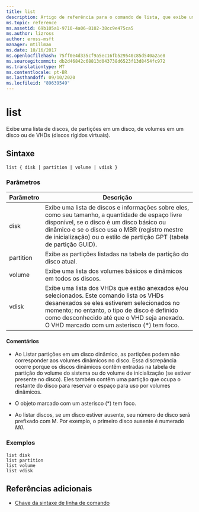 ```yaml
---
title: list
description: Artigo de referência para o comando de lista, que exibe uma lista de discos, de partições em um disco, de volumes em um disco ou de VHDs (discos rígidos virtuais).
ms.topic: reference
ms.assetid: 69b105a1-9710-4a06-8102-38cc9e475ca5
ms.author: lizross
author: eross-msft
manager: mtillman
ms.date: 10/16/2017
ms.openlocfilehash: 75ff0e4d335cf9a5ec16fb529540c85d540a2ae8
ms.sourcegitcommit: db2d46842c68813d043738d6523f13d8454fc972
ms.translationtype: MT
ms.contentlocale: pt-BR
ms.lasthandoff: 09/10/2020
ms.locfileid: "89639549"
---
```

# <a name="list"></a>list

Exibe uma lista de discos, de partições em um disco, de volumes em um disco ou de VHDs (discos rígidos virtuais).

## <a name="syntax"></a>Sintaxe

```
list { disk | partition | volume | vdisk }
```

### <a name="parameters"></a>Parâmetros

| Parâmetro | Descrição |
| --------- | ----------- |
| disk | Exibe uma lista de discos e informações sobre eles, como seu tamanho, a quantidade de espaço livre disponível, se o disco é um disco básico ou dinâmico e se o disco usa o MBR (registro mestre de inicialização) ou o estilo de partição GPT (tabela de partição GUID). |
| partition | Exibe as partições listadas na tabela de partição do disco atual. |
| volume | Exibe uma lista dos volumes básicos e dinâmicos em todos os discos. |
| vdisk | Exibe uma lista dos VHDs que estão anexados e/ou selecionados. Este comando lista os VHDs desanexados se eles estiverem selecionados no momento; no entanto, o tipo de disco é definido como desconhecido até que o VHD seja anexado. O VHD marcado com um asterisco (*) tem foco. |

#### <a name="remarks"></a>Comentários

- Ao Listar partições em um disco dinâmico, as partições podem não corresponder aos volumes dinâmicos no disco. Essa discrepância ocorre porque os discos dinâmicos contêm entradas na tabela de partição do volume do sistema ou do volume de inicialização (se estiver presente no disco). Eles também contêm uma partição que ocupa o restante do disco para reservar o espaço para uso por volumes dinâmicos.

- O objeto marcado com um asterisco (*) tem foco.

- Ao listar discos, se um disco estiver ausente, seu número de disco será prefixado com M. Por exemplo, o primeiro disco ausente é numerado *M0*.

### <a name="examples"></a>Exemplos

```
list disk
list partition
list volume
list vdisk
```

## <a name="additional-references"></a>Referências adicionais

- [Chave da sintaxe de linha de comando](command-line-syntax-key.md)
